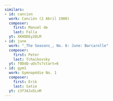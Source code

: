 ```yaml
---
similars:
- id: cancion
  work: Canción (2 Abril 1900)
  composer:
    first: Manuel de
    last: Falla
  yt: XKHODEy2DLM
- id: june
  work: "_The Seasons_, No. 6: June: Barcarolle"
  composer:
    first: Peter
    last: Tchaikovsky
  yt: f0DdQ-uOsTs?start=6
- id: gym1
  work: Gymnopédie No. 1
  composer:
    first: Erik
    last: Satie
  yt: z3f34Ju5LnM
---
```

